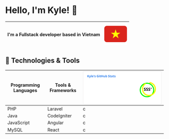 # Hello, I'm Kyle! 👋

| I'm a Fullstack developer based in Vietnam | ![flag](https://raw.githubusercontent.com/phieule2024/phieule2024/5b25793793916496c3a5cb913232f1a8d2389d98/vn-icon.svg) |
| ----------------------------------------- | ------------------------------------------------------------------------------------------------- |

## 🔧 Technologies & Tools

| Programming Languages | Tools & Frameworks  | <img src="https://raw.githubusercontent.com/phieule2024/phieule2024/0b4078771fab80afd0df4d4ed1d28eb90d597bde/kai.svg" alt="kai" align="right"> |
| ---------------------- | ------------------ |------------------|
| PHP                    | Laravel            |c|
| Java                   | CodeIgniter        |c|
| JavaScript             | Angular            |c|
| MySQL                  | React              |c|
